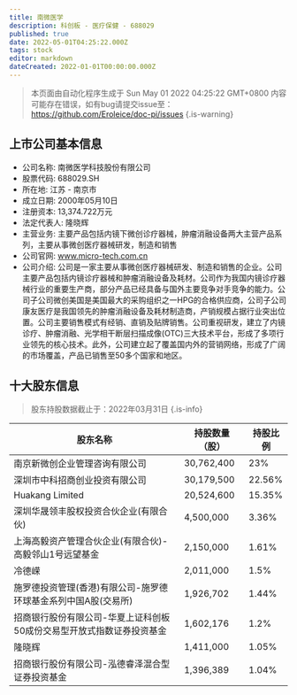 ```yaml
---
title: 南微医学
description: 科创板 - 医疗保健 - 688029
published: true
date: 2022-05-01T04:25:22.000Z
tags: stock
editor: markdown
dateCreated: 2022-01-01T00:00:00.000Z
---
```


> 本页面由自动化程序生成于 Sun May 01 2022 04:25:22 GMT+0800
> 内容可能存在错误，如有bug请提交issue至：https://github.com/Eroleice/doc-pi/issues
{.is-warning}

## 上市公司基本信息
- 公司名称: 南微医学科技股份有限公司
- 股票代码: 688029.SH
- 所在地: 江苏 - 南京市
- 成立日期: 2000年05月10日
- 注册资本: 13,374.722万元
- 法定代表人: 隆晓辉
- 主营业务: 主要产品包括内镜下微创诊疗器械，肿瘤消融设备两大主营产品系列，主要从事微创医疗器械研发，制造和销售
- 公司官网: www.micro-tech.com.cn
- 公司介绍: 公司是一家主要从事微创医疗器械研发、制造和销售的企业。公司主要产品包括内镜诊疗器械和肿瘤消融设备及耗材。公司作为我国内镜诊疗器械行业的重要生产商，部分产品已经具备与国外主要竞争对手竞争的能力。公司子公司微创美国是美国最大的采购组织之一HPG的合格供应商，公司子公司康友医疗是我国领先的肿瘤消融设备及耗材制造商，产销规模占据行业突出位置。公司主要销售模式有经销、直销及贴牌销售。公司重视研发，建立了内镜诊疗、肿瘤消融、光学相干断层扫描成像(OTC)三大技术平台，形成了多项行业领先的核心技术。此外，公司建立起了覆盖国内外的营销网络，形成了广阔的市场覆盖，产品已销售至50多个国家和地区。


## 十大股东信息
> 股东持股数据截止于：2022年03月31日
{.is-info}

| 股东名称 | 持股数量（股） | 持股比例 |
| --- | --- | --- |
| 南京新微创企业管理咨询有限公司 | 30,762,400 | 23% |
| 深圳市中科招商创业投资有限公司 | 30,179,500 | 22.56% |
| Huakang Limited | 20,524,600 | 15.35% |
| 深圳华晟领丰股权投资合伙企业(有限合伙) | 4,500,000 | 3.36% |
| 上海高毅资产管理合伙企业(有限合伙)-高毅邻山1号远望基金 | 2,150,000 | 1.61% |
| 冷德嵘 | 2,011,000 | 1.5% |
| 施罗德投资管理(香港)有限公司-施罗德环球基金系列中国A股(交易所) | 1,926,702 | 1.44% |
| 招商银行股份有限公司-华夏上证科创板50成份交易型开放式指数证券投资基金 | 1,602,176 | 1.2% |
| 隆晓辉 | 1,411,000 | 1.05% |
| 招商银行股份有限公司-泓德睿泽混合型证券投资基金 | 1,396,389 | 1.04% |




